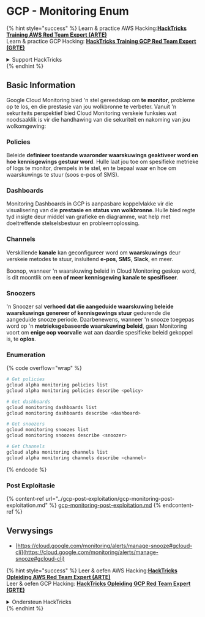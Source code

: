 # GCP - Monitoring Enum

{% hint style="success" %}
Learn & practice AWS Hacking:<img src="../../../.gitbook/assets/image (1) (1) (1) (1).png" alt="" data-size="line">[**HackTricks Training AWS Red Team Expert (ARTE)**](https://training.hacktricks.xyz/courses/arte)<img src="../../../.gitbook/assets/image (1) (1) (1) (1).png" alt="" data-size="line">\
Learn & practice GCP Hacking: <img src="../../../.gitbook/assets/image (2) (1).png" alt="" data-size="line">[**HackTricks Training GCP Red Team Expert (GRTE)**<img src="../../../.gitbook/assets/image (2) (1).png" alt="" data-size="line">](https://training.hacktricks.xyz/courses/grte)

<details>

<summary>Support HackTricks</summary>

* Check the [**subscription plans**](https://github.com/sponsors/carlospolop)!
* **Join the** 💬 [**Discord group**](https://discord.gg/hRep4RUj7f) or the [**telegram group**](https://t.me/peass) or **follow** us on **Twitter** 🐦 [**@hacktricks\_live**](https://twitter.com/hacktricks_live)**.**
* **Share hacking tricks by submitting PRs to the** [**HackTricks**](https://github.com/carlospolop/hacktricks) and [**HackTricks Cloud**](https://github.com/carlospolop/hacktricks-cloud) github repos.

</details>
{% endhint %}

## Basic Information

Google Cloud Monitoring bied 'n stel gereedskap om **te monitor**, probleme op te los, en die prestasie van jou wolkbronne te verbeter. Vanuit 'n sekuriteits perspektief bied Cloud Monitoring verskeie funksies wat noodsaaklik is vir die handhawing van die sekuriteit en nakoming van jou wolkomgewing:

### Policies

Beleide **definieer toestande waaronder waarskuwings geaktiveer word en hoe kennisgewings gestuur word**. Hulle laat jou toe om spesifieke metrieke of logs te monitor, drempels in te stel, en te bepaal waar en hoe om waarskuwings te stuur (soos e-pos of SMS).

### Dashboards

Monitoring Dashboards in GCP is aanpasbare koppelvlakke vir die visualisering van die **prestasie en status van wolkbronne**. Hulle bied regte tyd insigte deur middel van grafieke en diagramme, wat help met doeltreffende stelselsbestuur en probleemoplossing.

### Channels

Verskillende **kanale** kan geconfigureer word om **waarskuwings** deur verskeie metodes te stuur, insluitend **e-pos**, **SMS**, **Slack**, en meer.

Boonop, wanneer 'n waarskuwing beleid in Cloud Monitoring geskep word, is dit moontlik om **een of meer kennisgewing kanale te spesifiseer**.

### Snoozers

'n Snoozer sal **verhoed dat die aangeduide waarskuwing beleide waarskuwings genereer of kennisgewings stuur** gedurende die aangeduide snooze periode. Daarbenewens, wanneer 'n snooze toegepas word op 'n **metrieksgebaseerde waarskuwing beleid**, gaan Monitoring voort om **enige oop voorvalle** wat aan daardie spesifieke beleid gekoppel is, te **oplos**.

### Enumeration

{% code overflow="wrap" %}
```bash
# Get policies
gcloud alpha monitoring policies list
gcloud alpha monitoring policies describe <policy>

# Get dashboards
gcloud monitoring dashboards list
gcloud monitoring dashboards describe <dashboard>

# Get snoozers
gcloud monitoring snoozes list
gcloud monitoring snoozes describe <snoozer>

# Get Channels
gcloud alpha monitoring channels list
gcloud alpha monitoring channels describe <channel>
```
{% endcode %}

### Post Exploitasie

{% content-ref url="../gcp-post-exploitation/gcp-monitoring-post-exploitation.md" %}
[gcp-monitoring-post-exploitation.md](../gcp-post-exploitation/gcp-monitoring-post-exploitation.md)
{% endcontent-ref %}

## Verwysings

* [https://cloud.google.com/monitoring/alerts/manage-snooze#gcloud-cli](https://cloud.google.com/monitoring/alerts/manage-snooze#gcloud-cli)

{% hint style="success" %}
Leer & oefen AWS Hacking:<img src="../../../.gitbook/assets/image (1) (1) (1) (1).png" alt="" data-size="line">[**HackTricks Opleiding AWS Red Team Expert (ARTE)**](https://training.hacktricks.xyz/courses/arte)<img src="../../../.gitbook/assets/image (1) (1) (1) (1).png" alt="" data-size="line">\
Leer & oefen GCP Hacking: <img src="../../../.gitbook/assets/image (2) (1).png" alt="" data-size="line">[**HackTricks Opleiding GCP Red Team Expert (GRTE)**<img src="../../../.gitbook/assets/image (2) (1).png" alt="" data-size="line">](https://training.hacktricks.xyz/courses/grte)

<details>

<summary>Ondersteun HackTricks</summary>

* Kyk na die [**subskripsie planne**](https://github.com/sponsors/carlospolop)!
* **Sluit aan by die** 💬 [**Discord groep**](https://discord.gg/hRep4RUj7f) of die [**telegram groep**](https://t.me/peass) of **volg** ons op **Twitter** 🐦 [**@hacktricks\_live**](https://twitter.com/hacktricks_live)**.**
* **Deel hacking truuks deur PRs in te dien na die** [**HackTricks**](https://github.com/carlospolop/hacktricks) en [**HackTricks Cloud**](https://github.com/carlospolop/hacktricks-cloud) github repos.

</details>
{% endhint %}
